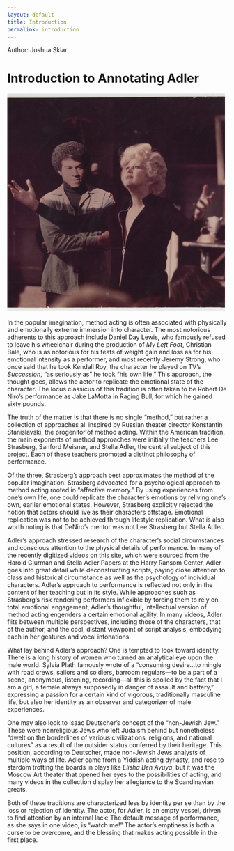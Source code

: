 ```yaml
---
layout: default
title: Introduction
permalink: introduction
---
```

<!-- Add an essay or interpretive material below this line,
using HTML or markdown.  Do not modify this file above this line -->
Author: Joshua Sklar 

# Introduction to Annotating Adler 

<html lang="en">
<head>
    <meta charset="UTF-8">
    <meta name="viewport" content="width=device-width, initial-scale=1.0">
</head>
<body>
    <img src="https://github.com/annotatingadler/adler-project/blob/gh-pages/Adler%20Intro%20Photo.jpeg?raw=true" alt="Adler Project Intro Photo" width="500">
</body>
</html>

In the popular imagination, method acting is often associated with physically and emotionally extreme immersion into character. The most notorious adherents to this approach include Daniel Day Lewis, who famously refused to leave his wheelchair during the production of *My Left Foot*, Christian Bale, who is as notorious for his feats of weight gain and loss as for his emotional intensity as a performer, and most recently Jeremy Strong, who once said that he took Kendall Roy, the character he played on TV’s *Succession*, “as seriously as” he took “his own life.”  This approach, the thought goes, allows the actor to replicate the emotional state of the character. The locus classicus of this tradition is often taken to be Robert De Niro’s performance as Jake LaMotta in Raging Bull, for which he gained sixty pounds.

The truth of the matter is that there is no single “method,” but rather a collection of approaches all inspired by Russian theater director Konstantin Stanislavski, the progenitor of method acting. Within the American tradition, the main exponents of method approaches were initially the teachers Lee Strasberg, Sanford Meisner, and Stella Adler, the central subject of this project. Each of these teachers promoted a distinct philosophy of performance.

Of the three, Strasberg’s approach best approximates the method of the popular imagination. Strasberg advocated for a psychological approach to method acting rooted in “affective memory.” By using experiences from one’s own life, one could replicate the character’s emotions by reliving one’s own, earlier emotional states. However, Strasberg explicitly rejected the notion that actors should live as their characters offstage. Emotional replication was not to be achieved through lifestyle replication. What is also worth noting is that DeNiro’s mentor was not Lee Strasberg but Stella Adler.

Adler’s approach stressed research of the character’s social circumstances and conscious attention to the physical details of performance. In many of the recently digitized videos on this site, which were sourced from the Harold Clurman and Stella Adler Papers at the Harry Ransom Center, Adler goes into great detail while deconstructing scripts, paying close attention to class and historical circumstance as well as the psychology of individual characters. Adler’s approach to performance is reflected not only in the content of her teaching but in its style. While approaches such as Strasberg’s risk rendering performers inflexible by forcing them to rely on total emotional engagement, Adler’s thoughtful, intellectual version of method acting engenders a certain emotional agility. In many videos, Adler flits between multiple perspectives, including those of the characters, that of the author, and the cool, distant viewpoint of script analysis, embodying each in her gestures and vocal intonations.

What lay behind Adler’s approach? One is tempted to look toward identity. There is a long history of women who turned an analytical eye upon the male world. Sylvia Plath famously wrote of a “consuming desire…to mingle with road crews, sailors and soldiers, barroom regulars—to be a part of a scene, anonymous, listening, recording—all this is spoiled by the fact that I am a girl, a female always supposedly in danger of assault and battery,” expressing a passion for a certain kind of vigorous, traditionally masculine life, but also her identity as an observer and categorizer of male experiences.

One may also look to Isaac Deutscher’s concept of the “non-Jewish Jew.” These were nonreligious Jews who left Judaism behind but nonetheless “dwelt on the borderlines of various civilizations, religions, and national cultures” as a result of the outsider status conferred by their heritage. This position, according to Deutscher, made non-Jewish Jews analysts of multiple ways of life. Adler came from a Yiddish acting dynasty, and rose to stardom trotting the boards in plays like *Elisha Ben Avuya*, but it was the Moscow Art theater that opened her eyes to the possibilities of acting, and many videos in the collection display her allegiance to the Scandinavian greats.

Both of these traditions are characterized less by identity per se than by the loss or rejection of identity. The actor, for Adler, is an empty vessel, driven to find attention by an internal lack: The default message of performance, as she says in one video, is “watch me!” The actor’s emptiness is both a curse to be overcome, and the blessing that makes acting possible in the first place.
